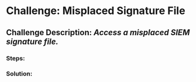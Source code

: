 # Challenge: Misplaced Signature File
## Challenge Description: *Access a misplaced SIEM signature file.*

### Steps: 


### Solution:
